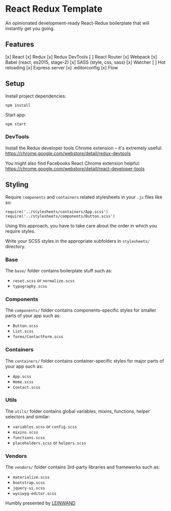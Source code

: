 # React Redux Template

An opinionated development-ready React-Redux boilerplate that will instantly get you going.

## Features
[x] React
[x] Redux
[x] Redux DevTools
[ ] React Router
[x] Webpack
  [x] Babel (react, es2015, stage-2)
  [x] SASS (style, css, sass)
  [x] Watcher
  [ ] Hot reloading
[x] Express server
[x] .editorconfig
[x] Flow


## Setup
Install project dependencies:
```
npm install
```

Start app:
```
npm start
```

### DevTools

Install the Redux developer tools Chrome extension – it's extremely useful:
https://chrome.google.com/webstore/detail/redux-devtools

You might also find Facebooks React Chrome extension helpful:
https://chrome.google.com/webstore/detail/react-developer-tools


## Styling
Require `components` and `containers` related stylesheets in your `.js` files like so:

```es6
require('../stylesheets/containers/App.scss')
require('../stylesheets/components/Button.scss')
```
Using this approach, you have to take care about the order in which you require styles.

Write your SCSS styles in the appropriate subfolders in `stylesheets/` directory.

### Base
The `base/` folder contains boilerplate stuff such as:
* `reset.scss` or `normalize.scss`
* `typography.scss`

### Components
The `components/` folder contains components-specific styles for smaller parts of your app such as:
* `Button.scss`
* `List.scss`
* `forms/ContactForm.scss`

### Containers
The `containers/` folder contains container-specific styles for major parts of your app such as:
* `App.scss`
* `Home.scss`
* `Contact.scss`

### Utils
The `utils/` folder contains global variables, mixins, functions, helper selectors and similar:
* `variables.scss` or `config.scss`
* `mixins.scss`
* `functions.scss`
* `placeholders.scss` or `helpers.scss`

### Vendors
The `vendors/` folder contains 3rd-party libraries and frameworks such as:
* `materialize.scss`
* `bootstrap.scss`
* `jquery-ui.scss`
* `wysiwyg-editor.scss`


Humbly presented by [LEINWAND](https://github.com/leinwand)
